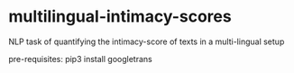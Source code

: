 # multilingual-intimacy-scores
NLP task of quantifying the intimacy-score of texts in a multi-lingual setup

pre-requisites:
pip3 install googletrans